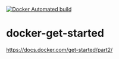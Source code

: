 [![Docker Automated build](https://img.shields.io/docker/automated/jrottenberg/ffmpeg.svg)](https://hub.docker.com/r/ualjjcanada/docker-get-started/builds/)
# docker-get-started
https://docs.docker.com/get-started/part2/
